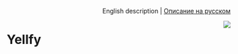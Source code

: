 <p align="right">English description | <a href="README_RU.md">Описание на русском</a></p>

<img src="https://cloud.githubusercontent.com/assets/7034281/17787516/1d6d51da-6592-11e6-925b-b0f141b8e4f0.png" align="right"/>

# Yellfy

